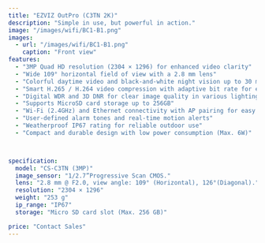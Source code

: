 ```yaml
---
title: "EZVIZ OutPro (C3TN 2K)"
description: "Simple in use, but powerful in action."
image: "/images/wifi/BC1-B1.png"
images:
  - url: "/images/wifi/BC1-B1.png"
    caption: "Front view"
features:
  - "3MP Quad HD resolution (2304 × 1296) for enhanced video clarity"
  - "Wide 109° horizontal field of view with a 2.8 mm lens"
  - "Colorful daytime video and black-and-white night vision up to 30 meters (98 ft.)"
  - "Smart H.265 / H.264 video compression with adaptive bit rate for efficient storage"
  - "Digital WDR and 3D DNR for clear image quality in various lighting conditions"
  - "Supports MicroSD card storage up to 256GB"
  - "Wi-Fi (2.4GHz) and Ethernet connectivity with AP pairing for easy setup"
  - "User-defined alarm tones and real-time motion alerts"
  - "Weatherproof IP67 rating for reliable outdoor use"
  - "Compact and durable design with low power consumption (Max. 6W)"



specification:
  model: "CS-C3TN (3MP)"
  image_sensor: "1/2.7”Progressive Scan CMOS."
  lens: "2.8 mm @ F2.0, view angle: 109° (Horizontal), 126°(Diagonal)."
  resolution: "2304 × 1296"
  weight: "253 g"
  ip_range: "IP67"
  storage: "Micro SD card slot (Max. 256 GB)"

price: "Contact Sales"
---
```

